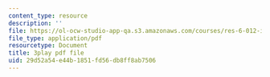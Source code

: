 ```yaml
---
content_type: resource
description: ''
file: https://ol-ocw-studio-app-qa.s3.amazonaws.com/courses/res-6-012-introduction-to-probability-spring-2018/29d52a54e44b1851fd56db8ff8ab7506_J8L9kRGSvSY.pdf
file_type: application/pdf
resourcetype: Document
title: 3play pdf file
uid: 29d52a54-e44b-1851-fd56-db8ff8ab7506
---
```


